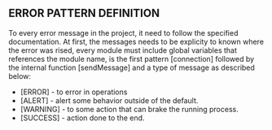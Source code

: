 ## ERROR PATTERN DEFINITION

To every error message in the project, it need to follow the specified documentation. At first, the messages needs to be explicity to known where the error was rised, every module must include global variables that references the module name, is the first pattern [connection] followed by the internal function [sendMessage] and a type of message as described below:
* [ERROR] - to error in operations
* [ALERT] - alert some behavior outside of the default.
* [WARNING] - to some action that can brake the running process.
* [SUCCESS] - action done to the end.
